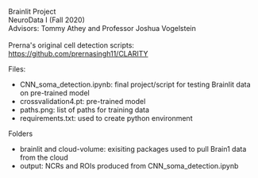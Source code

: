 Brainlit Project <br>
NeuroData I (Fall 2020) <br>
Advisors: Tommy Athey and Professor Joshua Vogelstein <br><br>
Prerna's original cell detection scripts: https://github.com/prernasingh11/CLARITY


Files:
  - CNN_soma_detection.ipynb: final project/script for testing Brainlit data on pre-trained model
  - crossvalidation4.pt: pre-trained model
  - paths.png: list of paths for training data
  - requirements.txt: used to create python environment
  
Folders
  - brainlit and cloud-volume: exisiting packages used to pull Brain1 data from the cloud
  - output: NCRs and ROIs produced from CNN_soma_detection.ipynb
